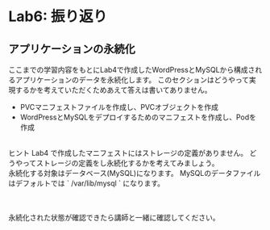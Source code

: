 # Lab6: 振り返り

## アプリケーションの永続化
ここまでの学習内容をもとにLab4で作成したWordPressとMySQLから構成されるアプリケーションのデータを永続化します。 このセクションはどうやって実現するかを考えていただくためあえて答えは書いてありません。

* PVCマニフェストファイルを作成し、PVCオブジェクトを作成<br>
* WordPressとMySQLをデプロイするためのマニフェストを作成し、Podを作成<br>

<br>
ヒント Lab4 で作成したマニフェストにはストレージの定義がありません。 どうやってストレージの定義をし永続化するかを考えてみましょう。<br>
 永続化する対象はデータベース(MySQL)になります。 MySQLのデータファイルはデフォルトでは ` /var/lib/mysql ` になります。<br>

 <br>
 <br>

永続化された状態が確認できたら講師と一緒に確認してください。

